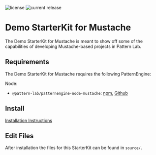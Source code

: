 ![license](https://img.shields.io/github/license/pattern-lab/starterkit-mustache-demo.svg)
![current release](https://img.shields.io/npm/v/@pattern-lab/starterkit-mustache-demo.svg)

# Demo StarterKit for Mustache

The Demo StarterKit for Mustache is meant to show off some of the capabilities of developing Mustache-based projects in Pattern Lab.

## Requirements

The Demo StarterKit for Mustache requires the following PatternEngine:

Node:

* `@pattern-lab/patternengine-node-mustache`: [npm](https://www.npmjs.com/package/@pattern-lab/patternengine-node-mustache), [Github](https://github.com/pattern-lab/patternengine-node-mustache)


## Install

[Installation Instructions](https://patternlab.io/docs/starterkits/)

## Edit Files

After installation the files for this StarterKit can be found in `source/`.
